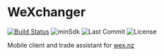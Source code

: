 WeXchanger
==========
[![Build Status](https://travis-ci.org/djkovrik/WeXchanger.svg?branch=master)](https://travis-ci.org/djkovrik/WeXchanger/builds)
![minSdk](https://img.shields.io/badge/minSdk-19-green.svg)
![Last Commit](https://img.shields.io/github/last-commit/djkovrik/wexchanger/master.svg)
![License](https://img.shields.io/aur/license/yaourt.svg)

Mobile client and trade assistant for [wex.nz](https://wex.nz/)
